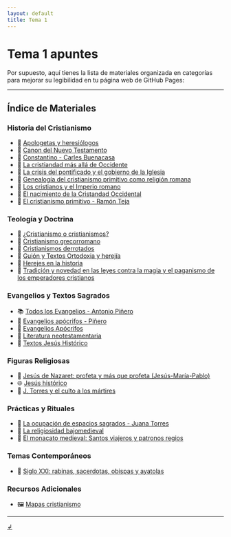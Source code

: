 ```yaml
---
layout: default
title: Tema 1
---
```


# Tema 1 apuntes

Por supuesto, aquí tienes la lista de materiales organizada en categorías para mejorar su legibilidad en tu página web de GitHub Pages:

---

## Índice de Materiales

### Historia del Cristianismo
- 📄 [Apologetas y heresiólogos](https://dh4ih.github.io/mcr1/cristianismo/materiales/apologetas.pdf)
- 📄 [Canon del Nuevo Testamento](materiales/canonNT.docx)
- 📄 [Constantino - Carles Buenacasa](materiales/constantinus.pdf)
- 📄 [La cristiandad más allá de Occidente](materiales/cris_masalla.pdf)
- 📄 [La crisis del pontificado y el gobierno de la Iglesia](materiales/crisispont.pdf)
- 📄 [Genealogía del cristianismo primitivo como religión romana](materiales/genealogia.pdf)
- 📄 [Los cristianos y el Imperio romano](materiales/cristianosimperio.docx)
- 📄 [El nacimiento de la Cristandad Occidental](materiales/cristiandadoccidental.pdf)
- 📄 [El cristianismo primitivo - Ramón Teja](materiales/crmoprimitivo.pdf)

### Teología y Doctrina
- 📄 [¿Cristianismo o cristianismos?](materiales/crmoocrmos.pdf)
- 📄 [Cristianismo grecorromano](materiales/crmogrecorromano.pdf)
- 📄 [Cristianismos derrotados](materiales/crmosderrotados.pdf)
- 📄 [Guión y Textos Ortodoxia y herejía](materiales/guion.doc)
- 📄 [Herejes en la historia](materiales/herejes.pdf)
- 📄 [Tradición y novedad en las leyes contra la magia y el paganismo de los emperadores cristianos](materiales/leyespaganismo.pdf)
  
### Evangelios y Textos Sagrados
- 📚 [Todos los Evangelios - Antonio Piñero](/materiales/todoslosevangelios_ap.pdf)
- 📄 [Evangelios apócrifos - Piñero](materiales/evapocrifospiñero.pdf)
- 📄 [Evangelios Apócrifos](materiales/evapocrifos.pdf)
- 📄 [Literatura neotestamentaria](materiales/litneotest.pdf)
- 📄 [Textos Jesús Histórico](materiales/textosjesus.doc)

### Figuras Religiosas
- 📄 [Jesús de Nazaret: profeta y más que profeta (Jesús-María-Pablo)](materiales/jesusmariapablo.pdf)
- 🌐 [Jesús histórico](https://www.jotdown.es/2018/11/jesus-de-nazaret-i-el-jesus-historico/)
- 📄 [J. Torres y el culto a los mártires](materiales/cultomartires.pdf)

### Prácticas y Rituales
- 📄 [La ocupación de espacios sagrados - Juana Torres](materiales/ocupacion.pdf)
- 📄 [La religiosidad bajomedieval](materiales/relibajomedieval.pdf)
- 📄 [El monacato medieval: Santos viajeros y patronos regios](materiales/monacatomedieval.pdf)

### Temas Contemporáneos
- 📄 [Siglo XXI: rabinas, sacerdotas, obispas y ayatolas](materiales/sacerdotas.pdf)

### Recursos Adicionales
- 🖼️ [Mapas cristianismo](materiales/mapas.ppt)

---

[↲](../)
